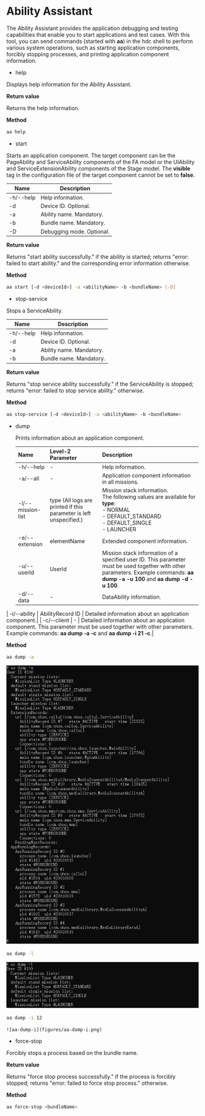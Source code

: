 # Ability Assistant


The Ability Assistant provides the application debugging and testing capabilities that enable you to start applications and test cases. With this tool, you can send commands (started with **aa**) in the hdc shell to perform various system operations, such as starting application components, forcibly stopping processes, and printing application component information.


- help
  
Displays help information for the Ability Assistant.
  
**Return value**
  
Returns the help information.
  
**Method**
  
  
  ```bash
  aa help
  ```


- start
  
Starts an application component. The target component can be the PageAbility and ServiceAbility components of the FA model or the UIAbility and ServiceExtensionAbility components of the Stage model. The **visible** tag in the configuration file of the target component cannot be set to **false**.
  
  | Name| Description|
  | -------- | -------- |
  | -h/--help | Help information.|
  | -d | Device ID. Optional.|
  | -a | Ability name. Mandatory.|
  | -b | Bundle name. Mandatory.|
| -D | Debugging mode. Optional.|
  
**Return value**
  
Returns "start ability successfully." if the ability is started; returns "error: failed to start ability." and the corresponding error information otherwise.
  
**Method**
  
  
  ```bash
  aa start [-d <deviceId>] -a <abilityName> -b <bundleName> [-D]
```
  
- stop-service
  
Stops a ServiceAbility.
  
  | Name| Description|
  | -------- | -------- |
  | -h/--help | Help information.|
  | -d | Device ID. Optional.|
  | -a | Ability name. Mandatory.|
| -b | Bundle name. Mandatory.|
  
**Return value**
  
Returns "stop service ability successfully." if the ServiceAbility is stopped; returns "error: failed to stop service ability." otherwise.
  
**Method**
  
  
  ```bash
  aa stop-service [-d <deviceId>] -a <abilityName> -b <bundleName>
```
  
- dump
    
    Prints information about an application component.
  
  | Name| Level-2 Parameter| Description|
  | -------- | -------- | -------- |
  | -h/--help | - | Help information.|
  | -a/--all | - | Application component information in all missions.|
  | -l/--mission-list | type (All logs are printed if this parameter is left unspecified.)| Mission stack information.<br>The following values are available for **type**:<br>- NORMAL<br>- DEFAULT_STANDARD<br>- DEFAULT_SINGLE<br>- LAUNCHER |
  | -e/--extension | elementName | Extended component information.|
  | -u/--userId | UserId | Mission stack information of a specified user ID. This parameter must be used together with other parameters. Example commands: **aa dump -a -u 100** and **aa dump -d -u 100**.|
  | -d/--data | - | DataAbility information.|
| -i/--ability | AbilityRecord ID | Detailed information about an application component.|
  | -c/--client | - | Detailed information about an application component. This parameter must be used together with other parameters. Example commands: **aa dump -a -c** and **aa dump -i 21 -c**.|

  **Method**
  
  
  ```bash
aa dump -a
  ```

  ![aa-dump-a](figures/aa-dump-a.png)
  
  
  ```bash
aa dump -l
  ```

  ![aa-dump-l](figures/aa-dump-l.png)
  
  
  ```bash
aa dump -i 12
  ```

    ![aa-dump-i](figures/aa-dump-i.png)
    
- force-stop
  
Forcibly stops a process based on the bundle name.
  
**Return value**
  
Returns "force stop process successfully." if the process is forcibly stopped; returns "error: failed to force stop process." otherwise.
  
**Method**
  
  
  ```bash
  aa force-stop <bundleName>
  ```
